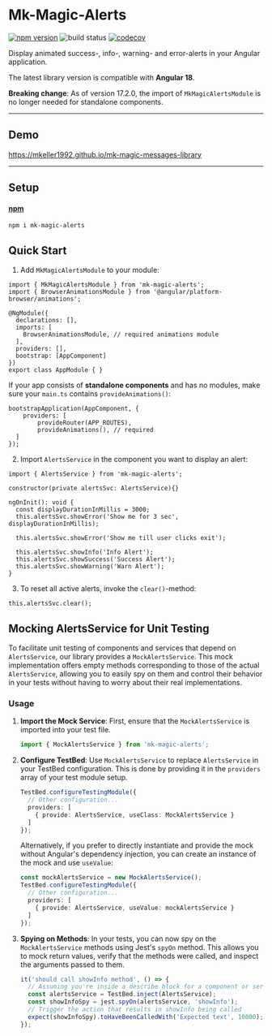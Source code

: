 # Mk-Magic-Alerts

[![npm version](https://badge.fury.io/js/mk-magic-alerts.svg)](https://badge.fury.io/js/mk-magic-alerts)
![build status](https://github.com/mkeller1992/mk-magic-messages-library/actions/workflows/npm-publish.yml/badge.svg)
[![codecov](https://codecov.io/gh/mkeller1992/mk-magic-messages-library/graph/badge.svg?token=FZYEC8Y47D)](https://codecov.io/gh/mkeller1992/mk-magic-messages-library)

Display animated success-, info-, warning- and error-alerts in your Angular application.

The latest library version is compatible with **Angular 18**.

**Breaking change**: As of version 17.2.0, the import of `MkMagicAlertsModule` is no longer needed for standalone components.

---

## Demo
https://mkeller1992.github.io/mk-magic-messages-library

---

## Setup

#### [npm](https://www.npmjs.com/package/mk-magic-alerts)
```
npm i mk-magic-alerts
```

## Quick Start


1. Add `MkMagicAlertsModule` to your module:
```
import { MkMagicAlertsModule } from 'mk-magic-alerts';
import { BrowserAnimationsModule } from '@angular/platform-browser/animations';

@NgModule({
  declarations: [],
  imports: [
	BrowserAnimationsModule, // required animations module
  ],
  providers: [],
  bootstrap: [AppComponent]
})
export class AppModule { }
```
If your app consists of **standalone components** and has no modules, make sure your `main.ts` contains `provideAnimations()`:
```
bootstrapApplication(AppComponent, {
	providers: [
		provideRouter(APP_ROUTES),
		provideAnimations(), // required
  ]
});
```

2. Import `AlertsService` in the component you want to display an alert:

```
import { AlertsService } from 'mk-magic-alerts';

constructor(private alertsSvc: AlertsService){}

ngOnInit(): void {
  const displayDurationInMillis = 3000;		
  this.alertsSvc.showError('Show me for 3 sec', displayDurationInMillis);

  this.alertsSvc.showError('Show me till user clicks exit');

  this.alertsSvc.showInfo('Info Alert');
  this.alertsSvc.showSuccess('Success Alert');
  this.alertsSvc.showWarning('Warn Alert');
}
```

3. To reset all active alerts, invoke the `clear()`-method:

```
this.alertsSvc.clear();
```

## Mocking AlertsService for Unit Testing

To facilitate unit testing of components and services that depend on `AlertsService`, our library provides a `MockAlertsService`. This mock implementation offers empty methods corresponding to those of the actual `AlertsService`, allowing you to easily spy on them and control their behavior in your tests without having to worry about their real implementations.

### Usage

1. **Import the Mock Service**: First, ensure that the `MockAlertsService` is imported into your test file.

    ```typescript
    import { MockAlertsService } from 'mk-magic-alerts';
    ```

2. **Configure TestBed**: Use `MockAlertsService` to replace `AlertsService` in your TestBed configuration. This is done by providing it in the `providers` array of your test module setup.

    ```typescript
    TestBed.configureTestingModule({
      // Other configuration...
      providers: [
        { provide: AlertsService, useClass: MockAlertsService }
      ]
    });
    ```

    Alternatively, if you prefer to directly instantiate and provide the mock without Angular's dependency injection, you can create an instance of the mock and use `useValue`:

    ```typescript
    const mockAlertsService = new MockAlertsService();
    TestBed.configureTestingModule({
      // Other configuration...
      providers: [
        { provide: AlertsService, useValue: mockAlertsService }
      ]
    });
    ```

3. **Spying on Methods**: In your tests, you can now spy on the `MockAlertsService` methods using Jest's `spyOn` method. This allows you to mock return values, verify that the methods were called, and inspect the arguments passed to them.

    ```typescript
    it('should call showInfo method', () => {
      // Assuming you're inside a describe block for a component or service
      const alertsService = TestBed.inject(AlertsService);
      const showInfoSpy = jest.spyOn(alertsService, 'showInfo');
      // Trigger the action that results in showInfo being called
      expect(showInfoSpy).toHaveBeenCalledWith('Expected text', 10000);
    });
    ```